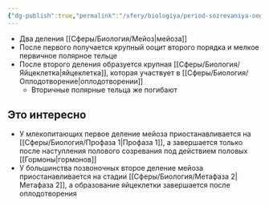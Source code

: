 ```yaml
---
{"dg-publish":true,"permalink":"/sfery/biologiya/period-sozrevaniya-oogeneza/","tags":["Общаябиология"]}
---
```


- Два деления [[Сферы/Биология/Мейоз\|мейоза]]
- После первого получается крупный ооцит второго порядка и мелкое первичное полярное тельце
- После второго деления образуется крупная [[Сферы/Биология/Яйцеклетка\|яйцеклетка]], которая участвует в [[Сферы/Биология/Оплодотворение\|оплодотворении]]
	- Вторичные полярные тельца же погибают
## Это интересно
- У млекопитающих первое деление мейоза приостанавливается на [[Сферы/Биология/Профаза 1\|Профаза 1]], а завершается только после наступления полового созревания под действием половых [[Гормоны\|гормонов]]
- У большинства позвоночных второе деление мейоза приостанавливается на стадии [[Сферы/Биология/Метафаза 2\|Метафаза 2]], а образование яйцеклетки завершается после оплодотворения